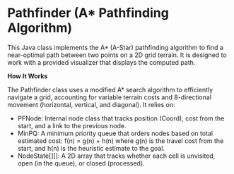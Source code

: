 # Pathfinder (A* Pathfinding Algorithm)
This Java class implements the A* (A-Star) pathfinding algorithm to find a near-optimal path between two points on a 2D grid terrain. It is designed to work with a provided visualizer that displays the computed path.

**How It Works**

The Pathfinder class uses a modified A* search algorithm to efficiently navigate a grid, accounting for variable terrain costs and 8-directional movement (horizontal, vertical, and diagonal). It relies on:
* PFNode: Internal node class that tracks position (Coord), cost from the start, and a link to the previous node.
* MinPQ: A minimum priority queue that orders nodes based on total estimated cost:
f(n) = g(n) + h(n)
where g(n) is the travel cost from the start, and h(n) is the heuristic estimate to the goal.
* NodeState[][]: A 2D array that tracks whether each cell is unvisited, open (in the queue), or closed (processed).
